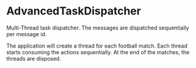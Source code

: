 AdvancedTaskDispatcher
======================

Multi-Thread task dispatcher. The messages are dispatched sequentially per message id.

The application will create a thread for each football match. Each thread starts consuming the actions sequentially. 
At the end of the matches, the threads are disposed.
